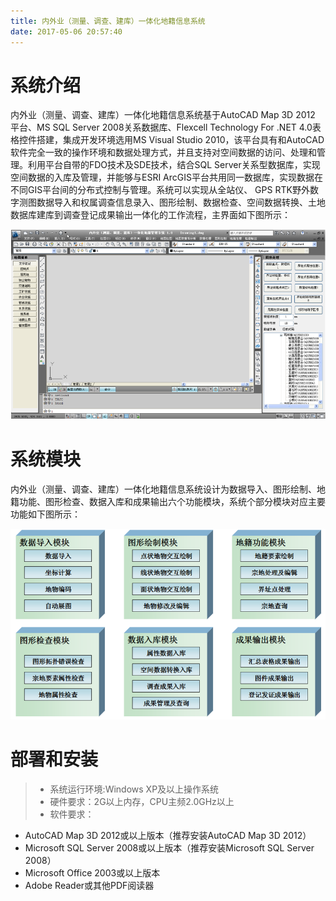 ```yaml
---
title: 内外业（测量、调查、建库）一体化地籍信息系统
date: 2017-05-06 20:57:40
---
```


<!-- toc -->

# 系统介绍

内外业（测量、调查、建库）一体化地籍信息系统基于AutoCAD Map 3D 2012 平台、MS SQL Server 2008关系数据库、Flexcell Technology For .NET 4.0表格控件搭建，集成开发环境选用MS Visual Studio 2010，该平台具有和AutoCAD软件完全一致的操作环境和数据处理方式，并且支持对空间数据的访问、处理和管理。利用平台自带的FDO技术及SDE技术，结合SQL Server关系型数据库，实现空间数据的入库及管理，并能够与ESRI ArcGIS平台共用同一数据库，实现数据在不同GIS平台间的分布式控制与管理。系统可以实现从全站仪、 GPS RTK野外数字测图数据导入和权属调查信息录入、图形绘制、数据检查、空间数据转换、土地数据库建库到调查登记成果输出一体化的工作流程，主界面如下图所示：

<img src = "images/main.png" />

# 系统模块

内外业（测量、调查、建库）一体化地籍信息系统设计为数据导入、图形绘制、地籍功能、图形检查、数据入库和成果输出六个功能模块，系统个部分模块对应主要功能如下图所示：

<img src = "images/mk.png" />

# 部署和安装

> * 系统运行环境:Windows XP及以上操作系统
> * 硬件要求：2G以上内存，CPU主频2.0GHz以上
> * 软件要求：
  + AutoCAD Map 3D 2012或以上版本（推荐安装AutoCAD Map 3D 2012）
  + Microsoft SQL Server 2008或以上版本（推荐安装Microsoft SQL Server 2008）
  + Microsoft Office 2003或以上版本
  + Adobe Reader或其他PDF阅读器

